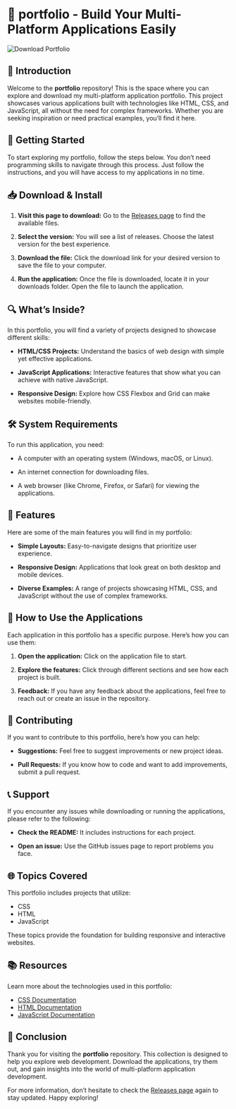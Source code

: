 # 🚀 portfolio - Build Your Multi-Platform Applications Easily

![Download Portfolio](https://img.shields.io/badge/Download-Portfolio-brightgreen)

## 📖 Introduction

Welcome to the **portfolio** repository! This is the space where you can explore and download my multi-platform application portfolio. This project showcases various applications built with technologies like HTML, CSS, and JavaScript, all without the need for complex frameworks. Whether you are seeking inspiration or need practical examples, you’ll find it here.

## 🚀 Getting Started

To start exploring my portfolio, follow the steps below. You don’t need programming skills to navigate through this process. Just follow the instructions, and you will have access to my applications in no time.

## 📥 Download & Install

1. **Visit this page to download:** Go to the [Releases page](https://github.com/Kofi-Doe/portfolio/releases) to find the available files.
   
2. **Select the version:** You will see a list of releases. Choose the latest version for the best experience.

3. **Download the file:** Click the download link for your desired version to save the file to your computer.

4. **Run the application:** Once the file is downloaded, locate it in your downloads folder. Open the file to launch the application.

## 🔍 What’s Inside?

In this portfolio, you will find a variety of projects designed to showcase different skills:

- **HTML/CSS Projects:** Understand the basics of web design with simple yet effective applications.
  
- **JavaScript Applications:** Interactive features that show what you can achieve with native JavaScript.

- **Responsive Design:** Explore how CSS Flexbox and Grid can make websites mobile-friendly.

## 🛠️ System Requirements

To run this application, you need:

- A computer with an operating system (Windows, macOS, or Linux).
  
- An internet connection for downloading files.

- A web browser (like Chrome, Firefox, or Safari) for viewing the applications.

## 🎯 Features

Here are some of the main features you will find in my portfolio:

- **Simple Layouts:** Easy-to-navigate designs that prioritize user experience.

- **Responsive Design:** Applications that look great on both desktop and mobile devices.

- **Diverse Examples:** A range of projects showcasing HTML, CSS, and JavaScript without the use of complex frameworks.

## 📐 How to Use the Applications

Each application in this portfolio has a specific purpose. Here’s how you can use them:

1. **Open the application:** Click on the application file to start.

2. **Explore the features:** Click through different sections and see how each project is built. 

3. **Feedback:** If you have any feedback about the applications, feel free to reach out or create an issue in the repository.

## 📄 Contributing

If you want to contribute to this portfolio, here’s how you can help:

- **Suggestions:** Feel free to suggest improvements or new project ideas.

- **Pull Requests:** If you know how to code and want to add improvements, submit a pull request. 

## 📞 Support

If you encounter any issues while downloading or running the applications, please refer to the following:

- **Check the README:** It includes instructions for each project.

- **Open an issue:** Use the GitHub issues page to report problems you face.

## 🌐 Topics Covered

This portfolio includes projects that utilize:

- CSS
- HTML
- JavaScript

These topics provide the foundation for building responsive and interactive websites. 

## 📚 Resources

Learn more about the technologies used in this portfolio:

- [CSS Documentation](https://developer.mozilla.org/en-US/docs/Web/CSS)
- [HTML Documentation](https://developer.mozilla.org/en-US/docs/Web/HTML)
- [JavaScript Documentation](https://developer.mozilla.org/en-US/docs/Web/JavaScript)

## 🎉 Conclusion

Thank you for visiting the **portfolio** repository. This collection is designed to help you explore web development. Download the applications, try them out, and gain insights into the world of multi-platform application development.

For more information, don’t hesitate to check the [Releases page](https://github.com/Kofi-Doe/portfolio/releases) again to stay updated. Happy exploring!